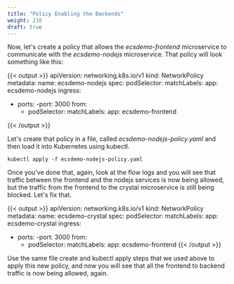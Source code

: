 ```yaml
---
title: "Policy Enabling the Backends"
weight: 210
draft: true
---
```


Now, let's create a policy that allows the _ecsdemo-frontend_ microservice to communicate with the _ecsdemo-nodejs_ microservice. That policy will look something like this:

{{< output >}}
apiVersion: networking.k8s.io/v1
kind: NetworkPolicy
metadata:
  name: ecsdemo-nodejs
spec:
  podSelector:
    matchLabels:
      app: ecsdemo-nodejs
ingress:
- ports:
  -port: 3000
  from:
  - podSelector:
    matchLabels:
      app: ecsdemo-frontend

{{< /output >}}

Let's create that policy in a file, called _ecsdemo-nodejs-policy.yaml_ and then load it into Kubernetes using kubectl.

```
kubectl apply -f ecsdemo-nodejs-policy.yaml
```

Once you've done that, again, look at the flow logs and you will see that traffic between the frontend and the nodejs services is now being allowed, but the traffic from the frontend to the crystal microservice is still being blocked.  Let's fix that.

{{< output >}}
apiVersion: networking.k8s.io/v1
kind: NetworkPolicy
metadata:
  name: ecsdemo-crystal
spec:
  podSelector:
    matchLabels:
      app: ecsdemo-crystal
ingress:
- ports:
  -port: 3000
  from:
  - podSelector:
    matchLabels:
      app: ecsdemo-frontend
{{< /output >}}

Use the same file create and kubectl apply steps that we used above to apply this new policy, and now you will see that all the frontend to backend traffic is now being allowed, again.
